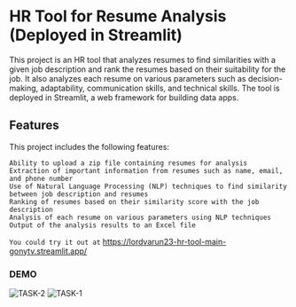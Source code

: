 # HR Tool for Resume Analysis (Deployed in Streamlit)

This project is an HR tool that analyzes resumes to find similarities with a given job description and rank the resumes based on their suitability for the job. It also analyzes each resume on various parameters such as decision-making, adaptability, communication skills, and technical skills. The tool is deployed in Streamlit, a web framework for building data apps.
## Features

This project includes the following features:

    Ability to upload a zip file containing resumes for analysis
    Extraction of important information from resumes such as name, email, and phone number
    Use of Natural Language Processing (NLP) techniques to find similarity between job description and resumes
    Ranking of resumes based on their similarity score with the job description
    Analysis of each resume on various parameters using NLP techniques
    Output of the analysis results to an Excel file
`You could try it out at` https://lordvarun23-hr-tool-main-gonytv.streamlit.app/

### DEMO
![TASK-2](https://user-images.githubusercontent.com/69851775/200237138-4c905e3f-4c7b-49d6-bd7a-6ffea2d47a79.png)
![TASK-1](https://user-images.githubusercontent.com/69851775/200237152-09249d93-54ff-4836-bc98-d0ca05694abc.png)
